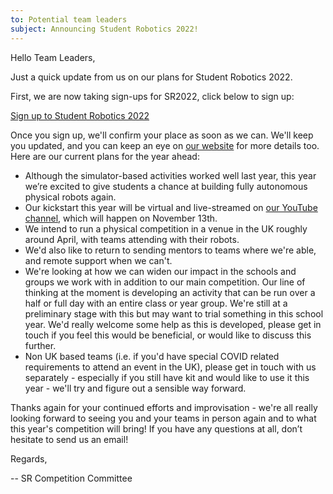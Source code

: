 ```yaml
---
to: Potential team leaders
subject: Announcing Student Robotics 2022!
---
```


Hello Team Leaders,

Just a quick update from us on our plans for Student Robotics 2022.

First, we are now taking sign-ups for SR2022, click below to sign up:

[Sign up to Student Robotics 2022](https://forms.gle/LINK_CENSORED)

Once you sign up, we'll confirm your place as soon as we can. We'll keep you updated, and you can keep an eye on [our website](https://studentrobotics.org/events/sr2022/kickstart/) for more details too. Here are our current plans for the year ahead:

* Although the simulator-based activities worked well last year, this year we’re excited to give students a chance at building fully autonomous physical robots again.
* Our kickstart this year will be virtual and live-streamed on [our YouTube channel](https://www.youtube.com/user/studentrobotics), which will happen on November 13th.
* We intend to run a physical competition in a venue in the UK roughly around April, with teams attending with their robots.
* We'd also like to return to sending mentors to teams where we're able, and remote support when we can't.
* We're looking at how we can widen our impact in the schools and groups we work with in addition to our main competition. Our line of thinking at the moment is developing an activity that can be run over a half or full day with an entire class or year group. We're still at a preliminary stage with this but may want to trial something in this school year. We'd really welcome some help as this is developed, please get in touch if you feel this would be beneficial, or would like to discuss this further.
* Non UK based teams (i.e. if you'd have special COVID related requirements to attend an event in the UK), please get in touch with us separately - especially if you still have kit and would like to use it this year - we'll try and figure out a sensible way forward.

Thanks again for your continued efforts and improvisation - we're all really looking forward to seeing you and your teams in person again and to what this year's competition will bring! If you have any questions at all, don’t hesitate to send us an email!

Regards,

-- SR Competition Committee

